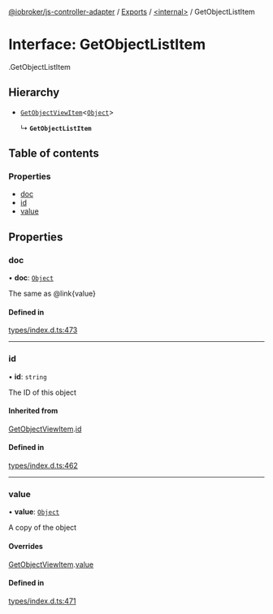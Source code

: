[@iobroker/js-controller-adapter](../README.md) / [Exports](../modules.md) / [<internal\>](../modules/internal_.md) / GetObjectListItem

# Interface: GetObjectListItem

[<internal>](../modules/internal_.md).GetObjectListItem

## Hierarchy

- [`GetObjectViewItem`](internal_.GetObjectViewItem.md)<[`Object`](../modules/internal_.md#object)\>

  ↳ **`GetObjectListItem`**

## Table of contents

### Properties

- [doc](internal_.GetObjectListItem.md#doc)
- [id](internal_.GetObjectListItem.md#id)
- [value](internal_.GetObjectListItem.md#value)

## Properties

### doc

• **doc**: [`Object`](../modules/internal_.md#object)

The same as @link{value}

#### Defined in

[types/index.d.ts:473](https://github.com/ioBroker/ioBroker.js-controller/blob/87eb3b2c/packages/types/index.d.ts#L473)

___

### id

• **id**: `string`

The ID of this object

#### Inherited from

[GetObjectViewItem](internal_.GetObjectViewItem.md).[id](internal_.GetObjectViewItem.md#id)

#### Defined in

[types/index.d.ts:462](https://github.com/ioBroker/ioBroker.js-controller/blob/87eb3b2c/packages/types/index.d.ts#L462)

___

### value

• **value**: [`Object`](../modules/internal_.md#object)

A copy of the object

#### Overrides

[GetObjectViewItem](internal_.GetObjectViewItem.md).[value](internal_.GetObjectViewItem.md#value)

#### Defined in

[types/index.d.ts:471](https://github.com/ioBroker/ioBroker.js-controller/blob/87eb3b2c/packages/types/index.d.ts#L471)
